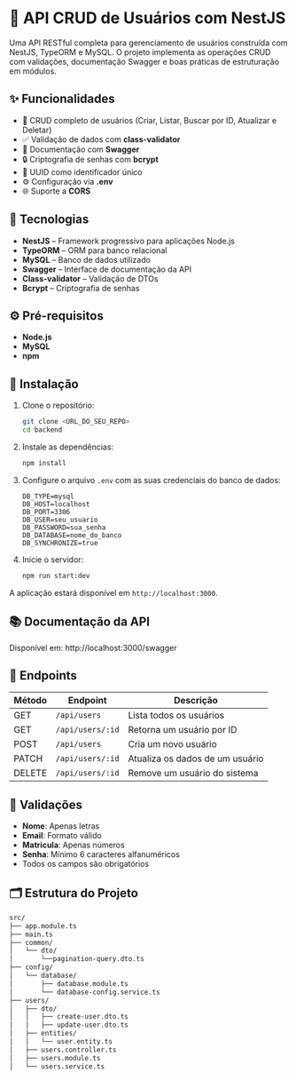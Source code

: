 # 🧠 API CRUD de Usuários com NestJS

Uma API RESTful completa para gerenciamento de usuários construída com NestJS, TypeORM e MySQL. O projeto implementa as operações CRUD com validações, documentação Swagger e boas práticas de estruturação em módulos.

## ✨ Funcionalidades

- 🔐 CRUD completo de usuários (Criar, Listar, Buscar por ID, Atualizar e Deletar)
- ✅ Validação de dados com **class-validator**
- 📝 Documentação com **Swagger**
- 🔒 Criptografia de senhas com **bcrypt**
- 🧩 UUID como identificador único
- ⚙️ Configuração via **.env**
- 🌐 Suporte a **CORS**

## 🚀 Tecnologias

- **NestJS** – Framework progressivo para aplicações Node.js
- **TypeORM** – ORM para banco relacional
- **MySQL** – Banco de dados utilizado
- **Swagger** – Interface de documentação da API
- **Class-validator** – Validação de DTOs
- **Bcrypt** – Criptografia de senhas

## ⚙️ Pré-requisitos

- **Node.js**
- **MySQL**
- **npm**

## 🧰 Instalação

1. Clone o repositório:

    ```bash
    git clone <URL_DO_SEU_REPO>
    cd backend
    ```

2. Instale as dependências:

    ```bash
    npm install
    ```

3. Configure o arquivo `.env` com as suas credenciais do banco de dados:

    ```env
    DB_TYPE=mysql
    DB_HOST=localhost
    DB_PORT=3306
    DB_USER=seu_usuario
    DB_PASSWORD=sua_senha
    DB_DATABASE=nome_do_banco
    DB_SYNCHRONIZE=true
    ```

4. Inicie o servidor:

    ```bash
    npm run start:dev
    ```

A aplicação estará disponível em `http://localhost:3000`.

## 📚 Documentação da API

Disponível em: http://localhost:3000/swagger


## 📡 Endpoints

| Método  | Endpoint              | Descrição                       |
| ------- | --------------------- | ------------------------------- |
| GET     | `/api/users`          | Lista todos os usuários         |
| GET     | `/api/users/:id`      | Retorna um usuário por ID       |
| POST    | `/api/users`          | Cria um novo usuário            |
| PATCH   | `/api/users/:id`      | Atualiza os dados de um usuário |
| DELETE  | `/api/users/:id`      | Remove um usuário do sistema    |

## 🧪 Validações

- **Nome**: Apenas letras
- **Email**: Formato válido
- **Matricula**: Apenas números 
- **Senha**: Mínimo 6 caracteres alfanuméricos
- Todos os campos são obrigatórios

## 🗂️ Estrutura do Projeto

```bash
src/
├── app.module.ts
├── main.ts
├── common/
│   └── dto/
│       └──pagination-query.dto.ts
├── config/
│   └── database/
│       ├── database.module.ts
│       └── database-config.service.ts
├── users/
│   ├── dto/
│   │   ├── create-user.dto.ts
│   │   ├── update-user.dto.ts
│   ├── entities/
│   │   └── user.entity.ts
│   ├── users.controller.ts
│   ├── users.module.ts
│   └── users.service.ts
